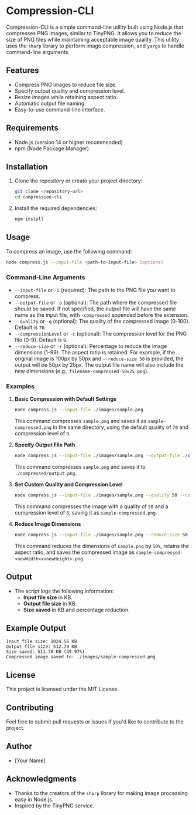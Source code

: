 # Compression-CLI

Compression-CLI is a simple command-line utility built using Node.js that compresses PNG images, similar to TinyPNG. It allows you to reduce the size of PNG files while maintaining acceptable image quality. This utility uses the `sharp` library to perform image compression, and `yargs` to handle command-line arguments.

## Features
- Compress PNG images to reduce file size.
- Specify output quality and compression level.
- Resize images while retaining aspect ratio.
- Automatic output file naming.
- Easy-to-use command-line interface.

## Requirements
- Node.js (version 14 or higher recommended)
- npm (Node Package Manager)

## Installation
1. Clone the repository or create your project directory:
   ```bash
   git clone <repository-url>
   cd compression-cli
   ```
2. Install the required dependencies:
   ```bash
   npm install
   ```

## Usage
To compress an image, use the following command:

```bash
node compress.js --input-file <path-to-input-file> [options]
```

### Command-Line Arguments
- `--input-file` or `-i` (required): The path to the PNG file you want to compress.
- `--output-file` or `-o` (optional): The path where the compressed file should be saved. If not specified, the output file will have the same name as the input file, with `-compressed` appended before the extension.
- `--quality` or `-q` (optional): The quality of the compressed image (0-100). Default is `70`.
- `--compressionLevel` or `-c` (optional): The compression level for the PNG file (0-9). Default is `9`.
- `--reduce-size` or `-r` (optional): Percentage to reduce the image dimensions (1-99). The aspect ratio is retained. For example, if the original image is 100px by 50px and `--reduce-size 50` is provided, the output will be 50px by 25px. The output file name will also include the new dimensions (e.g., `filename-compressed-50x25.png`).

### Examples

1. **Basic Compression with Default Settings**
   ```bash
   node compress.js --input-file ./images/sample.png
   ```
   This command compresses `sample.png` and saves it as `sample-compressed.png` in the same directory, using the default quality of `70` and compression level of `9`.

2. **Specify Output File Path**
   ```bash
   node compress.js --input-file ./images/sample.png --output-file ./compressed/output.png
   ```
   This command compresses `sample.png` and saves it to `./compressed/output.png`.

3. **Set Custom Quality and Compression Level**
   ```bash
   node compress.js --input-file ./images/sample.png --quality 50 --compressionLevel 5
   ```
   This command compresses the image with a quality of `50` and a compression level of `5`, saving it as `sample-compressed.png`.

4. **Reduce Image Dimensions**
   ```bash
   node compress.js --input-file ./images/sample.png --reduce-size 50
   ```
   This command reduces the dimensions of `sample.png` by `50%`, retains the aspect ratio, and saves the compressed image as `sample-compressed-<newWidth>x<newHeight>.png`.

## Output
- The script logs the following information:
  - **Input file size** in KB.
  - **Output file size** in KB.
  - **Size saved** in KB and percentage reduction.

## Example Output
```
Input file size: 1024.56 KB
Output file size: 512.78 KB
Size saved: 511.78 KB (49.97%)
Compressed image saved to: ./images/sample-compressed.png
```

## License
This project is licensed under the MIT License.

## Contributing
Feel free to submit pull requests or issues if you'd like to contribute to the project.

## Author
- [Your Name]

## Acknowledgments
- Thanks to the creators of the `sharp` library for making image processing easy in Node.js.
- Inspired by the TinyPNG service.